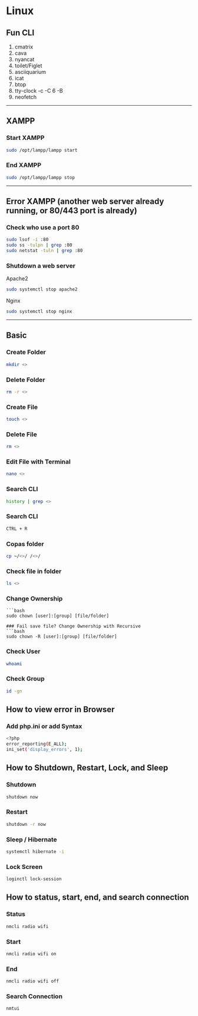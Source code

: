 # Linux

## Fun CLI
1. cmatrix
2. cava
3. nyancat
4. toilet/Figlet
5. asciiquarium
6. icat
7. btop
8. tty-clock -c -C 6 -B
9. neofetch

---

## XAMPP
### Start XAMPP
```bash
sudo /opt/lampp/lampp start
```

### End XAMPP
```bash
sudo /opt/lampp/lampp stop
```

---

## Error XAMPP (another web server already running, or 80/443 port is already)

### Check who use a port 80
```bash
sudo lsof -i :80
sudo ss -tulpn | grep :80
sudo netstat -tuln | grep :80
```

### Shutdown a web server
Apache2
```bash
sudo systemctl stop apache2
```

Nginx
```bash
sudo systemctl stop nginx
```

---

## Basic
### Create Folder
```bash
mkdir <>
```

### Delete Folder
```bash
rm -r <>
```

### Create File
```bash
touch <>
```

### Delete File
```bash
rm <>
```

### Edit File with Terminal
```bash
nano <>
```

### Search CLI
```bash
history | grep <>
```

### Search CLI
```bash
CTRL + R
```

### Copas folder
```bash
cp ~/<>/ /<>/
```

### Check file in folder
```bash
ls <>
```

### Change Ownership
```
```bash
sudo chown [user]:[group] [file/folder]

### Fail save file? Change Ownership with Recursive
```bash
sudo chown -R [user]:[group] [file/folder]
```

### Check User
```bash
whoami
```

### Check Group
```bash
id -gn
```

## How to view error in Browser
### Add php.ini or add Syntax 
```bash
<?php
error_reporting(E_ALL);
ini_set('display_errors', 1);
```

## How to Shutdown, Restart, Lock, and Sleep
### Shutdown
```bash
shutdown now
```

### Restart
```bash
shutdown -r now
```

### Sleep / Hibernate
```bash
systemctl hibernate -i
```

### Lock Screen
```bash
loginctl lock-session
```

## How to status, start, end, and search connection
### Status
```bash
nmcli radio wifi
```

### Start
```bash
nmcli radio wifi on
```

### End
```bash
nmcli radio wifi off
```

### Search Connection
```bash
nmtui
```
